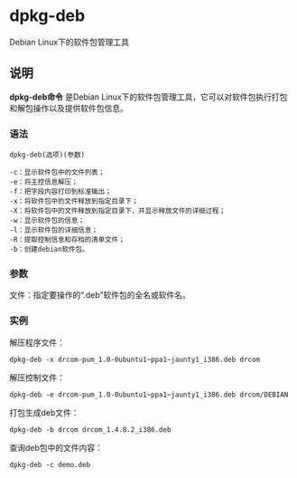 dpkg-deb
===

Debian Linux下的软件包管理工具

## 说明

**dpkg-deb命令** 是Debian Linux下的软件包管理工具，它可以对软件包执行打包和解包操作以及提供软件包信息。

### 语法  

```
dpkg-deb(选项)(参数)
```

  

```
-c：显示软件包中的文件列表；
-e：将主控信息解压；
-f：把字段内容打印到标准输出；
-x：将软件包中的文件释放到指定目录下；
-X：将软件包中的文件释放到指定目录下，并显示释放文件的详细过程；
-w：显示软件包的信息；
-l：显示软件包的详细信息；
-R：提取控制信息和存档的清单文件；
-b：创建debian软件包。
```

### 参数  

文件：指定要操作的“.deb”软件包的全名或软件名。

### 实例  

解压程序文件：

```
dpkg-deb -x drcom-pum_1.0-0ubuntu1~ppa1~jaunty1_i386.deb drcom
```

解压控制文件：

```
dpkg-deb -e drcom-pum_1.0-0ubuntu1~ppa1~jaunty1_i386.deb drcom/DEBIAN
```

打包生成deb文件：

```
dpkg-deb -b drcom drcom_1.4.8.2_i386.deb
```

查询deb包中的文件内容：

```
dpkg-deb -c demo.deb
```


